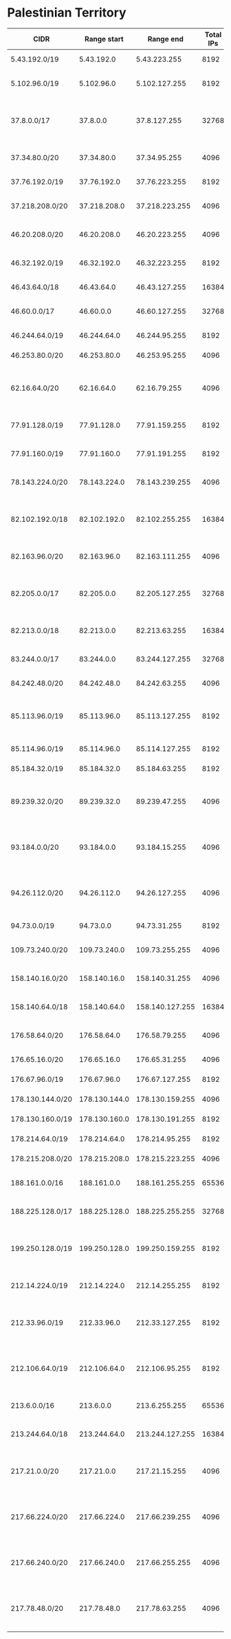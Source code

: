 # Palestinian Territory

CIDR               | Range start     | Range end       | Total IPs  | Assign date | Owner
------------------ | --------------- | --------------- | ---------- | ----------- | -----
5.43.192.0/19      | 5.43.192.0      | 5.43.223.255    | 8192       | 2012-05-22  | Mada ALArab LTD
5.102.96.0/19      | 5.102.96.0      | 5.102.127.255   | 8192       | 2012-06-27  | Super Link Communications Co. Ltd
37.8.0.0/17        | 37.8.0.0        | 37.8.127.255    | 32768      | 2011-12-13  | Hadara Technologies Private Shareholding Company
37.34.80.0/20      | 37.34.80.0      | 37.34.95.255    | 4096       | 2012-01-04  | Super Link Communications Co. Ltd
37.76.192.0/19     | 37.76.192.0     | 37.76.223.255   | 8192       | 2012-02-01  | Mada ALArab LTD
37.218.208.0/20    | 37.218.208.0    | 37.218.223.255  | 4096       | 2012-04-02  | Super Link Communications Co. Ltd
46.20.208.0/20     | 46.20.208.0     | 46.20.223.255   | 4096       | 2010-10-14  | Super Link Communications Co. Ltd
46.32.192.0/19     | 46.32.192.0     | 46.32.223.255   | 8192       | 2010-08-20  | Call U Communications Ltd.
46.43.64.0/18      | 46.43.64.0      | 46.43.127.255   | 16384      | 2010-08-16  | Mada ALArab LTD
46.60.0.0/17       | 46.60.0.0       | 46.60.127.255   | 32768      | 2010-10-22  | AL Zaytona Company For Communication Ltd.
46.244.64.0/19     | 46.244.64.0     | 46.244.95.255   | 8192       | 2010-12-28  | Mada ALArab LTD
46.253.80.0/20     | 46.253.80.0     | 46.253.95.255   | 4096       | 2011-01-07  | ZONE Technologies Ltd
62.16.64.0/20      | 62.16.64.0      | 62.16.79.255    | 4096       | 2000-06-13  | BCI Telecommunication & Advanced Technology Company
77.91.128.0/19     | 77.91.128.0     | 77.91.159.255   | 8192       | 2007-04-26  | Palestine Telecommunications Company (PALTEL)
77.91.160.0/19     | 77.91.160.0     | 77.91.191.255   | 8192       | 2007-04-26  | Palestine Telecommunications Company (PALTEL)
78.143.224.0/20    | 78.143.224.0    | 78.143.239.255  | 4096       | 2007-08-22  | Super Link Communications Co. Ltd
82.102.192.0/18    | 82.102.192.0    | 82.102.255.255  | 16384      | 2004-01-05  | Hadara Technologies Private Shareholding Company
82.163.96.0/20     | 82.163.96.0     | 82.163.111.255  | 4096       | 2003-07-25  | Super Link Communications Co. Ltd
82.205.0.0/17      | 82.205.0.0      | 82.205.127.255  | 32768      | 2003-11-05  | Hadara Technologies Private Shareholding Company
82.213.0.0/18      | 82.213.0.0      | 82.213.63.255   | 16384      | 2003-10-17  | Palestine Telecommunications Company (PALTEL)
83.244.0.0/17      | 83.244.0.0      | 83.244.127.255  | 32768      | 2004-04-01  | Palestine Telecommunications Company (PALTEL)
84.242.48.0/20     | 84.242.48.0     | 84.242.63.255   | 4096       | 2004-06-23  | Mada ALArab LTD
85.113.96.0/19     | 85.113.96.0     | 85.113.127.255  | 8192       | 2005-02-09  | Hadara Technologies Private Shareholding Company
85.114.96.0/19     | 85.114.96.0     | 85.114.127.255  | 8192       | 2005-02-22  | fusion services
85.184.32.0/19     | 85.184.32.0     | 85.184.63.255   | 8192       | 2004-11-19  | Mada ALArab LTD
89.239.32.0/20     | 89.239.32.0     | 89.239.47.255   | 4096       | 2006-06-09  | Hadara Technologies Private Shareholding Company
93.184.0.0/20      | 93.184.0.0      | 93.184.15.255   | 4096       | 2008-05-23  | BCI Telecommunication & Advanced Technology Company
94.26.112.0/20     | 94.26.112.0     | 94.26.127.255   | 4096       | 2008-06-11  | Hadara Technologies Private Shareholding Company
94.73.0.0/19       | 94.73.0.0       | 94.73.31.255    | 8192       | 2008-07-08  | Mada ALArab LTD
109.73.240.0/20    | 109.73.240.0    | 109.73.255.255  | 4096       | 2009-10-16  | GlobalCom Telecommunications PLC
158.140.16.0/20    | 158.140.16.0    | 158.140.31.255  | 4096       | 1992-03-10  | Palestine Telecommunications Company (PALTEL)
158.140.64.0/18    | 158.140.64.0    | 158.140.127.255 | 16384      | 1992-03-10  | Palestine Telecommunications Company (PALTEL)
176.58.64.0/20     | 176.58.64.0     | 176.58.79.255   | 4096       | 2011-06-06  | NetStream Technology Joint-Stock Private Ltd.
176.65.16.0/20     | 176.65.16.0     | 176.65.31.255   | 4096       | 2011-06-09  | Mada ALArab LTD
176.67.96.0/19     | 176.67.96.0     | 176.67.127.255  | 8192       | 2011-06-10  | Mada ALArab LTD
178.130.144.0/20   | 178.130.144.0   | 178.130.159.255 | 4096       | 2010-03-15  | Mada ALArab LTD
178.130.160.0/19   | 178.130.160.0   | 178.130.191.255 | 8192       | 2010-03-15  | Mada ALArab LTD
178.214.64.0/19    | 178.214.64.0    | 178.214.95.255  | 8192       | 2010-07-27  | 
178.215.208.0/20   | 178.215.208.0   | 178.215.223.255 | 4096       | 2010-07-27  | 
188.161.0.0/16     | 188.161.0.0     | 188.161.255.255 | 65536      | 2009-05-20  | Palestine Telecommunications Company (PALTEL)
188.225.128.0/17   | 188.225.128.0   | 188.225.255.255 | 32768      | 2009-07-01  | Coolnet New Communication Provider
199.250.128.0/19   | 199.250.128.0   | 199.250.159.255 | 8192       | 1994-05-27  | Hadara Technologies Private Shareholding Company
212.14.224.0/19    | 212.14.224.0    | 212.14.255.255  | 8192       | 1999-10-05  | Palestine Telecommunications Company (PALTEL)
212.33.96.0/19     | 212.33.96.0     | 212.33.127.255  | 8192       | 2003-01-16  | Hadara Technologies Private Shareholding Company
212.106.64.0/19    | 212.106.64.0    | 212.106.95.255  | 8192       | 2002-05-16  | Hadara Technologies Private Shareholding Company
213.6.0.0/16       | 213.6.0.0       | 213.6.255.255   | 65536      | 2006-05-10  | Palestine Telecommunications Company (PALTEL)
213.244.64.0/18    | 213.244.64.0    | 213.244.127.255 | 16384      | 2001-04-18  | Palestine Telecommunications Company (PALTEL)
217.21.0.0/20      | 217.21.0.0      | 217.21.15.255   | 4096       | 2000-09-25  | Hadara Technologies Private Shareholding Company
217.66.224.0/20    | 217.66.224.0    | 217.66.239.255  | 4096       | 2000-11-07  | Hadara Technologies Private Shareholding Company
217.66.240.0/20    | 217.66.240.0    | 217.66.255.255  | 4096       | 2001-03-12  | Hadara Technologies Private Shareholding Company
217.78.48.0/20     | 217.78.48.0     | 217.78.63.255   | 4096       | 2003-10-21  | Hadara Technologies Private Shareholding Company
